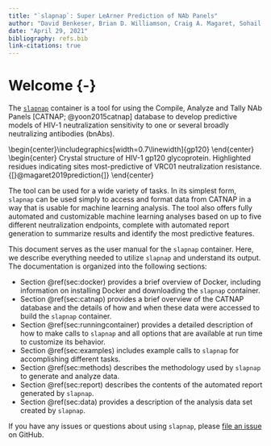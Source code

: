```yaml
---
title: "`slapnap`: Super LeArner Prediction of NAb Panels"
author: "David Benkeser, Brian D. Williamson, Craig A. Magaret, Sohail Nizam, Courtney Simmons, Peter B. Gilbert"
date: "April 29, 2021"
bibliography: refs.bib
link-citations: true
---
```




# Welcome {-}

The [`slapnap`](https://hub.docker.com/r/slapnap/slapnap) container is a tool for using the Compile, Analyze and Tally NAb Panels [CATNAP; @yoon2015catnap] database to develop predictive models of HIV-1 neutralization sensitivity to one or several broadly neutralizing antibodies (bnAbs).


\begin{center}\includegraphics[width=0.7\linewidth]{gp120} \end{center}
\begin{center}
Crystal structure of HIV-1 gp120 glycoprotein. Highlighted residues
indicating sites most-predictive of VRC01 neutralization resistance.
{[}@magaret2019prediction{]}
\end{center}

The tool can be used for a wide variety of tasks. In its simplest form, `slapnap` can be used simply to access and format data from CATNAP in a way that is usable for machine learning analysis. The tool also offers fully automated and customizable machine learning analyses based on up to five different neutralization endpoints, complete with automated report generation to summarize results and identify the most predictive features.

This document serves as the user manual for the `slapnap` container. Here, we describe everything needed to utilize `slapnap` and understand its output. The documentation is organized into the following sections:

* Section \@ref(sec:docker) provides a brief overview of Docker, including information on installing Docker and downloading the `slapnap` container.
* Section \@ref(sec:catnap) provides a brief overview of the CATNAP database and the details of how and when these data were accessed to build the `slapnap` container.
* Section \@ref(sec:runningcontainer) provides a detailed description of how to make calls to `slapnap` and all options that are available at run time to customize its behavior.
* Section \@ref(sec:examples) includes example calls to `slapnap` for accomplishing different tasks.
* Section \@ref(sec:methods) describes the methodology used by `slapnap` to generate and analyze data.
* Section \@ref(sec:report) describes the contents of the automated report generated by `slapnap`.
* Section \@ref(sec:data) provides a description of the analysis data set created by `slapnap`.

If you have any issues or questions about using `slapnap`, please [file an issue](https://github.com/benkeser/slapnap/issues) on GitHub.
